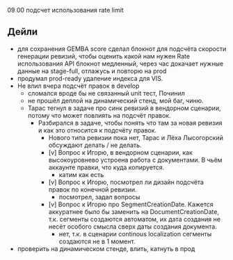 09 00
подсчет использования rate limit

Дейли
-----
- для сохранения GEMBA score сделал блокнот для подсчёта скорости генерации ревизий, чтобы оценить какой нам нужен Rate использования API
  блокнот медленный, через час докачает нужные данные на stage-full, отлажусь и повторю на prod
- продумал prod-ready удаление индекса для VIS.
- Не влил вчера подсчёт правок в develop
  - сломался вроде бы не связанный unit тест, Починил
  - не прошёл деплой на динамический стенд, мой баг, чиню.
  - Тарас тегнул в задаче про синк ревизий в вендорном сценарии, потому что может
    повлиять на подсчёт правок.
    - Разбирался в задаче, чтобы понять что там за новая ревизия и как это
      относится к подсчёту правок.
      - Нового типа ревизии пока нет, Тарас и Лёха Лысогорский обсуждают делать / не делать.
      - [v] Вопрос к Игорю, в вендорном сценарии, как высокоуровнево устроена работа
        с документами. В чьём аккаунте правки, что куда копируется.
        - катим как есть
      - [v] Вопрос к Игорю, посмотрел ли дизайн подсчёта правок по конечной ревизии.
        - посмотрел, задал вопросы
      - [v] Вопрос к Игорю про SegmentCreationDate. Кажется аккуратнее было бы заменить на DocumentCreationDate,
        т.к. сегменты создаются автоматом, их дата создания не несёт особого смысла сверх даты создания документа.
        - нет, т.к. в сценарии continous localization сегменты создаются не в 1 момент.
- проверить на динамическом стенде, влить, катнуть в прод
